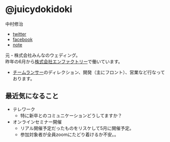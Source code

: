 # @juicydokidoki

中村修治

- [twitter](https://twitter.com/juicydokidoki)
- [facebook](https://www.facebook.com/shuji.nakamura)
- [note](https://note.com/juicydokidoki)

元・株式会社みんなのウェディング。  
昨年の6月から[株式会社エンファクトリー](https://enfactory.co.jp/)で働いています。

- [チームランサー](https://teamlancer.jp)のディレクション、開発（主にフロント）、営業など行なっております。

## 最近気になること

- テレワーク
  - 特に新卒とのコミュニケーションどうしてますか？
- オンラインセミナー開催
  - リアル開催予定だったものをリスケして5月に開催予定。
  - 参加対象者が全員zoomにたどり着けるか不安。。
